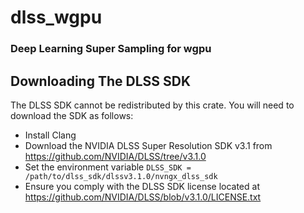 # dlss_wgpu
### Deep Learning Super Sampling for wgpu

## Downloading The DLSS SDK
The DLSS SDK cannot be redistributed by this crate. You will need to download the SDK as follows:
* Install Clang
* Download the NVIDIA DLSS Super Resolution SDK v3.1 from https://github.com/NVIDIA/DLSS/tree/v3.1.0
* Set the environment variable `DLSS_SDK = /path/to/dlss_sdk/dlssv3.1.0/nvngx_dlss_sdk`
* Ensure you comply with the DLSS SDK license located at https://github.com/NVIDIA/DLSS/blob/v3.1.0/LICENSE.txt
